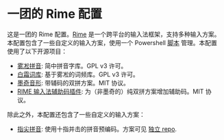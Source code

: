 一团的 Rime 配置
================

这是一团的 Rime 配置。[Rime](https://rime.im/) 是一个跨平台的输入法框架，支持多种输入方案。本配置包含了一些自定义的输入方案，使用一个 Powershell [脚本](./rimectl.ps1) 管理。本配置使用了以下开源项目：

* [雾凇拼音](https://github.com/iDvel/rime-ice): 简中拼音字库。GPL v3 许可。
* [白霜词库](https://github.com/gaboolic/rime-frost): 基于雾凇的词频库。GPL v3 许可。
* [墨奇音形](https://github.com/gaboolic/rime-shuangpin-fuzhuma): 带辅码的双拼方案。MIT 协议。
* [RIME 输入法辅助码插件](https://github.com/HowcanoeWang/rime-lua-aux-code): 为（非墨奇的）纯双拼方案增加辅助码。MIT 协议。

除此之外，本配置还包含了一些自定义的输入方案：

* [指尖拼音](./10d_ice.schema.yaml): 使用十指并击的拼音预编码。方案可见 [独立 repo](https://github.com/EtaoinWu/10dpy).
